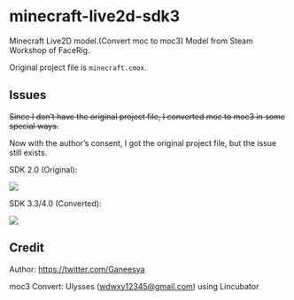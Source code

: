 # minecraft-live2d-sdk3
Minecraft Live2D model.(Convert moc to moc3) Model from Steam Workshop of FaceRig.

Original project file is `minecraft.cmox`.

## Issues

~~Since I don’t have the original project file, I converted moc to moc3 in some special ways.~~

Now with the author’s consent, I got the original project file, but the issue still exists.

SDK 2.0 (Original):

![](https://i.loli.net/2020/11/28/rdsaFbRkNcTGK9D.gif)

SDK 3.3/4.0 (Converted):

![](https://i.loli.net/2020/11/28/EeDbVNmd9rknUSA.gif)

## Credit
Author: https://twitter.com/Ganeesya

moc3 Convert: Ulysses (wdwxy12345@gmail.com) using Lincubator
